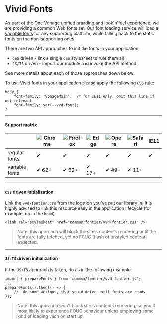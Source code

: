 # Vivid Fonts

As part of the One Vonage unified branding and look'n'feel experience, we are providing a common Web fonts set.
Our font loading service will load a [variable fonts](https://developer.mozilla.org/en-US/docs/Web/CSS/CSS_Fonts/Variable_Fonts_Guide) for any supporting platform, while falling back to the static fonts on the non-supporting ones.

There are two API approaches to init the fonts in your application:
* `CSS` driven - link a single `CSS` stylesheet to rule them all
* `JS/TS` driven - import our module and invoke the API method

See more details about each of those approaches down below.

To use Vivid fonts in your application please apply the following `CSS` rule:
```
body {
	font-family: 'VonageMain';	/* for IE11 only, omit this line if not relevant
	font-family: var(--vvd-font);
}
```

---

#### Support matrix

| | ![Chrome](https://raw.githubusercontent.com/alrra/browser-logos/master/src/chrome/chrome_32x32.png) | ![Firefox](https://raw.githubusercontent.com/alrra/browser-logos/master/src/firefox/firefox_32x32.png) | ![Edge](https://raw.githubusercontent.com/alrra/browser-logos/master/src/edge/edge_32x32.png) | ![Opera](https://raw.githubusercontent.com/alrra/browser-logos/master/src/opera/opera_32x32.png) | ![Safari](https://raw.githubusercontent.com/alrra/browser-logos/master/src/safari/safari_32x32.png) | IE11
| - | - | - | - | - | - | - |
regular fonts | ✔ | ✔ | ✔ | ✔ | ✔ | ✔ |
variable fonts | ✔ 62+ | ✔ 62+ | ✔ 17+ | ✔ 49+ | ✔ 11+ | 

---

#### `CSS` driven initialization
Link the `vvd-fontier.css` from the location you've put our library in.
It is highly advised to link this resource early in the application lifecycle (for example, up in the `head`).

```
<link rel="stylesheet" href="common/fontier/vvd-fontier.css" />
```

> Note: this approach will block the site's contents rendering until the fonts are fully fetched, yet no FOUC (flash of unstyled content) expected.

---

#### `JS/TS` driven initialization
If the `JS/TS` approach is taken, do as in the following example:

```
import { prepareFonts } from 'common/fontier/vvd-fontier.js';
...
prepareFonts().then(() => {
	//	do some actions, that you'd defer until fonts are ready
});
```

> Note: this approach won't block site's contents rendering, so you'll most likely to experience FOUC behaviour unless employing some kind of loading vilon on start up.